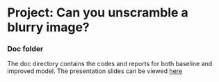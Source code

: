 # Project: Can you unscramble a blurry image? 

### Doc folder

The doc directory contains the codes and reports for both baseline and improved model. The presentation slides can be viewed [here](https://docs.google.com/presentation/d/1lDDtxDaCr7Imo4xI-swtQksjclJDnp-HK11Bwz2ZH3M/edit?usp=sharing)
